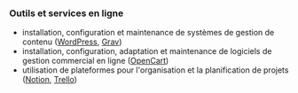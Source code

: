 ### Outils et services en ligne

- installation, configuration et maintenance de systèmes de gestion de contenu ([WordPress](https://wordpress.org/), [Grav](https://getgrav.org/))
- installation, configuration, adaptation et maintenance de logiciels de gestion commercial en ligne ([OpenCart](https://www.opencart.com/))
- utilisation de plateformes pour l'organisation et la planification de projets ([Notion](https://www.notion.so/), [Trello](https://trello.com/))

